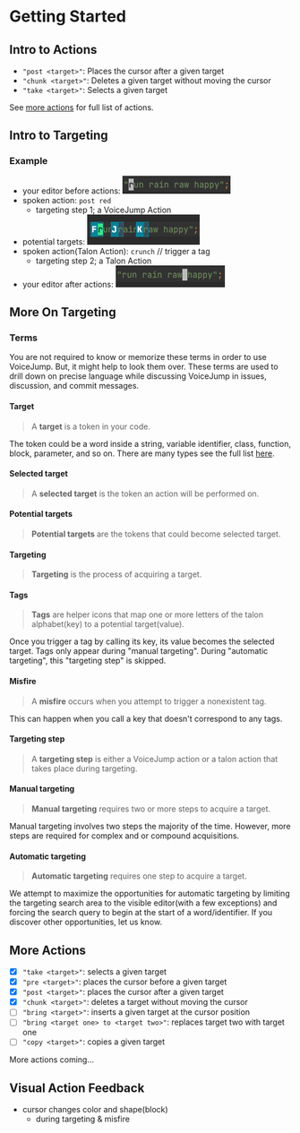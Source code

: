 
# Getting Started

## Intro to Actions

* `"post <target>"`: Places the cursor after a given target
* `"chunk <target>"`: Deletes a given target without moving the cursor
* `"take <target>"`: Selects a given target

See [more actions](#more-actions) for full list of actions.


## Intro to Targeting

### Example

* your editor before actions: ![ace action starting state](/docs/images/ace-action-targeting-state-1.png)
* spoken action: `post red`
  * targeting step 1; a VoiceJump Action
* potential targets: ![ace action starting state](/docs/images/ace-action-targeting-state-2.png)
* spoken action(Talon Action): `crunch` // trigger a tag
  * targeting step 2; a Talon Action
* your editor after actions: ![ace action end state](/docs/images/ace-action-targeting-state-3.png)


## More On Targeting

### Terms

You are not required to know or memorize these terms in order to use VoiceJump. But, it might help to look them over. These terms 
are used to drill down on precise language while discussing VoiceJump in issues, discussion, and commit messages. 


#### Target

> A **target** is a token in your code.

The token could be a word inside a string, variable identifier, class, function, block, parameter, and so on. There are many types see the 
full list [here](#token-types). 
#### Selected target
> A **selected target** is the token an action will be performed on.
#### Potential targets 
> **Potential targets** are the tokens that could become selected target.
#### Targeting
> **Targeting** is the process of acquiring a target.
#### Tags
> **Tags** are helper icons that map one or more letters of the talon alphabet(key) to a potential target(value).

Once you trigger a tag by calling its key, its value becomes the selected target. Tags only appear during "manual targeting". 
During "automatic targeting", this "targeting step" is skipped.  

#### Misfire
> A **misfire** occurs when you attempt to trigger a nonexistent tag. 

This can happen when you call a key that doesn't correspond to any tags.

#### Targeting step
> A **targeting step** is either a VoiceJump action or a talon action that takes place during targeting.
#### Manual targeting
> **Manual targeting** requires two or more steps to acquire a target.

 Manual targeting involves two steps the majority of the time. However, more steps are required for complex and or compound 
 acquisitions.

#### Automatic targeting
> **Automatic targeting** requires one step to acquire a target.

We attempt to maximize the opportunities for automatic targeting by limiting the targeting search area to the visible editor(with a few 
exceptions) and forcing the search query to begin at the start of a word/identifier. If you discover other opportunities, let us know.

## More Actions

- [x] `"take <target>"`: selects a given target
- [x] `"pre <target>"`: places the cursor before a given target
- [x] `"post <target>"`: places the cursor after a given target
- [x] `"chunk <target>"`: deletes a target without moving the cursor
- [ ] `"bring <target>"`: inserts a given target at the cursor position
- [ ] `"bring <target one> to <target two>"`: replaces target two with target one
- [ ] `"copy <target>"`: copies a given target

More actions coming...


## Visual Action Feedback

* cursor changes color and shape(block)
  * during targeting & misfire
